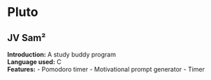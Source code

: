 # Pluto
## JV Sam²
__Introduction:__ A study buddy program <br>
__Language used:__ C <br>
__Features:__ - Pomodoro timer 
              - Motivational prompt generator
              - Timer
